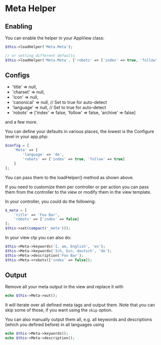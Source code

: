 # Meta Helper

## Enabling
You can enable the helper in your AppView class:
```php
$this->loadHelper('Meta.Meta');

// or setting different defaults
$this->loadHelper('Meta.Meta', ['robots' => ['index' => true, 'follow' => true]]);
```

## Configs

- 'title' => null,
- 'charset' => null,
- 'icon' => null,
- 'canonical' => null, // Set to true for auto-detect
- 'language' => null, // Set to true for auto-detect
- 'robots' => ['index' => false, 'follow' => false, 'archive' => false]

and a few more.

You can define your defaults in various places, the lowest is the Configure level in your app.php:
```php
$config = [
	'Meta' => [
		'language' => 'de',
		'robots' => ['index' => true, 'follow' => true]
	]
];
```

You can pass them to the loadHelper() method as shown above.

If you need to customize them per controller or per action you can pass them from the controller to the view or modify them in the view template.

In your controller, you could do the following:
```php
$_meta = [
	'title' => 'Foo Bar',
	'robots' => ['index' => false]
];
$this->set(compact('_meta')));
```

In your view ctp you can also do:
```php
$this->Meta->keywords('I, am, English', 'en');
$this->Meta->keywords('Ich, bin, deutsch', 'de');
$this->Meta->description('Foo Bar');
$this->Meta->robots(['index' => false]);
```

## Output
Remove all your meta output in the view and replace it with
```php
echo $this->Meta->out();
```
It will iterate over all defined meta tags and output them.
Note that you can skip some of those, if you want using the `skip` option.

You can also manually output them all, e.g. all keywords and descriptions (which you defined before) in all languages using
```php
echo $this->Meta->keywords();
echo $this->Meta->description();
```
